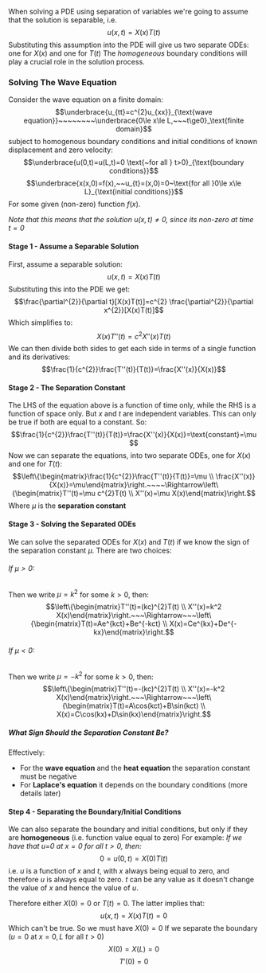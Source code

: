 When solving a PDE using separation of variables we're going to assume that the solution is separable, i.e.
$$u(x,t)=X(x)T(t)$$
Substituting this assumption into the PDE will give us two separate ODEs: one for $X(x)$ and one for $T(t)$
The *homogeneous* boundary conditions will play a crucial role in  the solution process.

### Solving The Wave Equation
Consider the wave equation on a finite domain:
$$\underbrace{u_{tt}=c^{2}u_{xx}}_{\text{wave equation}}~~~~~~~~\underbrace{0\le x\le L,~~~t\ge0}_\text{finite domain}$$
subject to homogenous boundary conditions and initial conditions of known displacement and zero velocity:
$$\underbrace{u(0,t)=u(L,t)=0 \text{~for all } t>0}_{\text{boundary conditions}}$$
$$\underbrace{x(x,0)=f(x),~~u_{t}=(x,0)=0~\text{for all }0\le x\le L}_{\text{initial conditions}}$$
For some given (non-zero) function $f(x)$.

*Note that this means that the solution $u(x,t)\ne 0$, since its non-zero at time $t=0$* 
#### Stage 1 - Assume a Separable Solution
First, assume a separable solution:
$$u(x,t)=X(x)T(t)$$
Substituting this into the PDE we get:
$$\frac{\partial^{2}}{\partial t}[X(x)T(t)]=c^{2} \frac{\partial^{2}}{\partial x^{2}}[X(x)T(t)]$$
Which simplifies to:
$$X(x)T''(t)=c^{2}X''(x)T(t)$$
We can then divide both sides to get each side in terms of a single function and its derivatives:
$$\frac{1}{c^{2}}\frac{T''(t)}{T(t)}=\frac{X''(x)}{X(x)}$$
#### Stage 2 - The Separation Constant
The LHS of the equation above is a function of time only, while the RHS is a function of space only. But $x$ and $t$ are independent variables. This  can only be true if both are equal to a constant.
So:
$$\frac{1}{c^{2}}\frac{T''(t)}{T(t)}=\frac{X''(x)}{X(x)}=\text{constant}=\mu $$
Now we can separate the equations, into two separate ODEs, one for $X(x)$ and one for $T(t)$:
$$\left\{\begin{matrix}\frac{1}{c^{2}}\frac{T''(t)}{T(t)}=\mu \\  \frac{X''(x)}{X(x)}=\mu\end{matrix}\right.~~~~\Rightarrow\left\{\begin{matrix}T''(t)=\mu c^{2}T(t) \\ X''(x)=\mu X(x)\end{matrix}\right.$$
Where $\mu$ is the **separation constant**
#### Stage 3 - Solving the Separated ODEs
We can solve the separated ODEs for $X(x)$ and $T(t)$ if we know the sign of the separation constant $\mu$. There are two choices:
###### If $\mu>0$: 
Then we write $\mu=k^{2}$ for some $k>0$, then:
$$\left\{\begin{matrix}T''(t)=(kc)^{2}T(t) \\ X''(x)=k^2 X(x)\end{matrix}\right.~~~\Rightarrow~~~\left\{\begin{matrix}T(t)=Ae^{kct}+Be^{-kct} \\ X(x)=Ce^{kx}+De^{-kx}\end{matrix}\right.$$
###### If $\mu<0$: 
Then we write $\mu=-k^{2}$ for some $k>0$, then:
$$\left\{\begin{matrix}T''(t)=-(kc)^{2}T(t) \\ X''(x)=-k^2 X(x)\end{matrix}\right.~~~\Rightarrow~~~\left\{\begin{matrix}T(t)=A\cos(kct)+B\sin(kct) \\ X(x)=C\cos(kx)+D\sin(kx)\end{matrix}\right.$$
##### What Sign Should the Separation Constant Be?
Effectively:
- For the **wave equation** and the **heat equation** the separation constant must be negative
- For **Laplace's equation** it depends on the boundary conditions (more details later)
#### Step 4 - Separating the Boundary/Initial Conditions
We can also separate the boundary and initial conditions, but only if they are **homogeneous** (i.e. function value equal to zero)
For example:
*If we have that $u$=0 at $x=0$ for all $t>0$, then:*
$$0=u(0,t)=X(0)T(t)$$
i.e. $u$ is a function of $x$ and $t$, with $x$ always being equal to zero, and therefore $u$ is always equal to zero. $t$ can be any value as it doesn't change the value of $x$ and hence the value of $u$.

Therefore either $X(0)=0$ or $T(t)=0$. The latter implies that:
$$u(x,t)=X(x)T(t)=0$$
Which can't be true. So we must have $X(0)=0$
If we separate the boundary ($u=0 \text{ at } x=0,L$ for all $t>0$)
$$X(0)=X(L)=0$$
$$T'(0)=0$$
